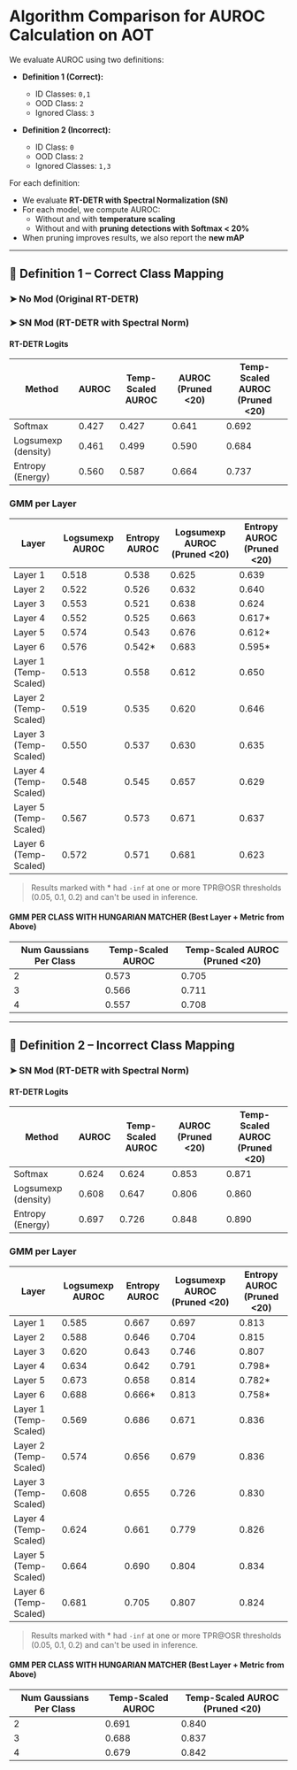 # Algorithm Comparison for AUROC Calculation on AOT

We evaluate AUROC using two definitions:

- **Definition 1 (Correct):**  
  - ID Classes: `0,1`  
  - OOD Class: `2`  
  - Ignored Class: `3`

- **Definition 2 (Incorrect):**  
  - ID Class: `0`  
  - OOD Class: `2`  
  - Ignored Classes: `1,3`  

For each definition:
- We evaluate  **RT-DETR with Spectral Normalization (SN)**
- For each model, we compute AUROC:
  - Without and with **temperature scaling**
  - Without and with **pruning detections with Softmax < 20%**
- When pruning improves results, we also report the **new mAP**

---

## 🔹 Definition 1 – Correct Class Mapping

### ➤ No Mod (Original RT-DETR)




### ➤ SN Mod (RT-DETR with Spectral Norm)

#### RT-DETR Logits 
| Method                  | AUROC           | Temp-Scaled AUROC | AUROC (Pruned <20) | Temp-Scaled AUROC (Pruned <20) |
|-------------------------|------------------|--------------------|----------------------|-------------------------------|
| Softmax                 | 0.427            | 0.427              | 0.641                | 0.692                         |
| Logsumexp (density)     | 0.461            | 0.499              | 0.590                | 0.684                         |
| Entropy (Energy)        | 0.560            | 0.587              | 0.664                | 0.737                         |


### GMM per Layer
| Layer                 | Logsumexp AUROC   | Entropy AUROC  | Logsumexp AUROC (Pruned <20)  | Entropy AUROC (Pruned <20)  |
|-----------------------|-------------------|----------------|-------------------------------|-----------------------------|
| Layer 1               | 0.518             | 0.538          | 0.625                         | 0.639                       |
| Layer 2               | 0.522             | 0.526          | 0.632                         | 0.640                       |
| Layer 3               | 0.553             | 0.521          | 0.638                         | 0.624                       |
| Layer 4               | 0.552             | 0.525          | 0.663                         | 0.617*                      |
| Layer 5               | 0.574             | 0.543          | 0.676                         | 0.612*                      |
| Layer 6               | 0.576             | 0.542*         | 0.683                         | 0.595*                      |
| Layer 1 (Temp-Scaled) | 0.513             | 0.558          | 0.612                         | 0.650                       |
| Layer 2 (Temp-Scaled) | 0.519             | 0.535          | 0.620                         | 0.646                       |
| Layer 3 (Temp-Scaled) | 0.550             | 0.537          | 0.630                         | 0.635                       |
| Layer 4 (Temp-Scaled) | 0.548             | 0.545          | 0.657                         | 0.629                       |
| Layer 5 (Temp-Scaled) | 0.567             | 0.573          | 0.671                         | 0.637                       |
| Layer 6 (Temp-Scaled) | 0.572             | 0.571          | 0.681                         | 0.623                       |



> Results marked with * had `-inf` at one or more TPR@OSR thresholds (0.05, 0.1, 0.2) and can't be used in inference.


#### GMM PER CLASS WITH HUNGARIAN MATCHER (Best Layer + Metric from Above)
| Num Gaussians Per Class | Temp-Scaled AUROC | Temp-Scaled AUROC (Pruned <20) |
|-------------------------|--------------------|----------------------------------|
| 2                       | 0.573              | 0.705                            |
| 3                       | 0.566              | 0.711                            |
| 4                       | 0.557              | 0.708                            |





---

## 🔹 Definition 2 – Incorrect Class Mapping


### ➤ SN Mod (RT-DETR with Spectral Norm)

#### RT-DETR Logits
| Method                  | AUROC           | Temp-Scaled AUROC | AUROC (Pruned <20) | Temp-Scaled AUROC (Pruned <20) |
|-------------------------|------------------|--------------------|----------------------|-------------------------------|
| Softmax                 | 0.624            | 0.624              | 0.853                | 0.871                         |
| Logsumexp (density)     | 0.608            | 0.647              | 0.806                | 0.860                         |
| Entropy (Energy)        | 0.697            | 0.726              | 0.848                | 0.890                         |


### GMM per Layer
| Layer                 | Logsumexp AUROC   | Entropy AUROC  | Logsumexp AUROC (Pruned <20)  | Entropy AUROC (Pruned <20)  |
|-----------------------|-------------------|----------------|-------------------------------|-----------------------------|
| Layer 1               | 0.585             | 0.667          | 0.697                         | 0.813                       |
| Layer 2               | 0.588             | 0.646          | 0.704                         | 0.815                       |
| Layer 3               | 0.620             | 0.643          | 0.746                         | 0.807                       |
| Layer 4               | 0.634             | 0.642          | 0.791                         | 0.798*                      |
| Layer 5               | 0.673             | 0.658          | 0.814                         | 0.782*                      |
| Layer 6               | 0.688             | 0.666*         | 0.813                         | 0.758*                      |
| Layer 1 (Temp-Scaled) | 0.569             | 0.686          | 0.671                         | 0.836                       |
| Layer 2 (Temp-Scaled) | 0.574             | 0.656          | 0.679                         | 0.836                       |
| Layer 3 (Temp-Scaled) | 0.608             | 0.655          | 0.726                         | 0.830                       |
| Layer 4 (Temp-Scaled) | 0.624             | 0.661          | 0.779                         | 0.826                       |
| Layer 5 (Temp-Scaled) | 0.664             | 0.690          | 0.804                         | 0.834                       |
| Layer 6 (Temp-Scaled) | 0.681             | 0.705          | 0.807                         | 0.824                       |



> Results marked with * had `-inf` at one or more TPR@OSR thresholds (0.05, 0.1, 0.2) and can't be used in inference.


#### GMM PER CLASS WITH HUNGARIAN MATCHER (Best Layer + Metric from Above)
| Num Gaussians Per Class | Temp-Scaled AUROC | Temp-Scaled AUROC (Pruned <20) |
|-------------------------|--------------------|----------------------------------|
| 2                       | 0.691              | 0.840                            |
| 3                       | 0.688              | 0.837                            |
| 4                       | 0.679              | 0.842                            |